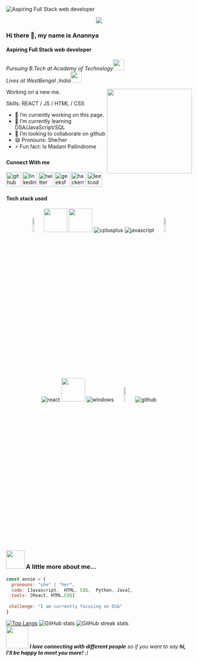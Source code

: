 ![Aspiring Full Stack web developer](https://cdn.videoplasty.com/animation/chill-coding-programming-lo-fi-animation-stock-animation-21874-1024x576.jpg)
<p align="center"><img src="https://i.imgur.com/A6bWGFl.gif"/></p>

###  Hi there 👋, my name is Anannya

#### **Aspiring Full Stack web developer**
<p><em>Pursuing B.Tech at Academy of Technology<img src="https://media.giphy.com/media/fYSnHlufseco8Fh93Z/giphy.gif" width="30"></br>Lives at WestBengal ,India<img src="https://media.giphy.com/media/WUlplcMpOCEmTGBtBW/giphy.gif" width="30"> 
</em></p>

Working on a new me.
  <img align='right' src="https://media.giphy.com/media/ieyl9zmCjO4b4t6qoY/giphy.gif" width="230">

Skills:  REACT / JS / HTML / CSS

- 🔭 I’m currently working on this page. 
- 🌱 I’m currently learning DSA/JavaScript/SQL 
- 👯 I’m looking to collaborate on github 
- 😄 Pronouns: She/her 
- ⚡ Fun fact: Is Madam Pallindrome
#### Connect With me

[<img src='https://cdn.jsdelivr.net/npm/simple-icons@3.0.1/icons/github.svg' alt='github' height='40'>](https://github.com/anannya07)  [<img src='https://cdn.jsdelivr.net/npm/simple-icons@3.0.1/icons/linkedin.svg' alt='linkedin' height='40'>](https://www.linkedin.com/in/anannya-guchait-14447b220/)  [<img src='https://cdn.jsdelivr.net/npm/simple-icons@3.0.1/icons/twitter.svg' alt='twitter' height='40'>](https://twitter.com/Anannya656648)  [<img src='https://cdn.jsdelivr.net/npm/simple-icons@3.0.1/icons/geeksforgeeks.svg' alt='geeksforgeeks' height='40'>](https://auth.geeksforgeeks.org/user/anannyagux72k)  [<img src='https://cdn.jsdelivr.net/npm/simple-icons@3.0.1/icons/hackerrank.svg' alt='hackerrank' height='40'>](https://www.hackerrank.com/anannyaguchait72)  [<img src='https://cdn.jsdelivr.net/npm/simple-icons@3.0.1/icons/leetcode.svg' alt='leetcode' height='40'>](https://leetcode.com/anannyaguchait72/)  

#### Tech stack used
<p align="center">
<code><img width="10%" src="https://www.vectorlogo.zone/logos/python/python-ar21.svg"></code>
        <img height="64px" src="https://cdn.svgporn.com/logos/css-3.svg">
        <img height="64px" src="https://cdn.svgporn.com/logos/html-5.svg">
<img src="https://img.shields.io/badge/C++-4B0082.svg?style=for-the-badge&logo=c%2B%2B&logoColor=4B0082&labelColor=ffffff" alt="cplusplus">
<img src="https://img.shields.io/badge/JS-f5f542.svg?style=for-the-badge&logo=javascript&logoColor=f5f542&labelColor=ffffff" alt="javascript">
<code><img width="10%" src="https://www.vectorlogo.zone/logos/java/java-ar21.svg"></code>
</p><br>
<p align="center">					    
<img src="https://img.shields.io/badge/react-61DAFB.svg?style=for-the-badge&logo=react&logoColor=61DAFB&labelColor=ffffff" alt="react">
        <img height="64px" src="https://cdn.svgporn.com/logos/visual-studio-code.svg">
<img src="https://img.shields.io/badge/windows-3795fa.svg?style=for-the-badge&logo=windows&logoColor=3795fa&labelColor=ffffff" alt="windows">
<code><img width="10%" src="https://www.vectorlogo.zone/logos/git-scm/git-scm-ar21.svg"></code>
<img src="https://img.shields.io/badge/github-black.svg?style=for-the-badge&logo=github&logoColor=black&labelColor=ffffff" alt="github">

</p><br>


### <img src="https://media.giphy.com/media/VgCDAzcKvsR6OM0uWg/giphy.gif" width="50"> A little more about me...  

```javascript
const annie = {
  pronouns: "she" | "her",
  code: [Javascript,  HTML, CSS,  Python, Java],
  tools: [React, HTML,CSS]
 
 challenge: "I am currently focusing on DSA"
}
```


[![Top Langs](https://github-readme-stats.vercel.app/api/top-langs/?username=anannya07)](https://github.com/anuraghazra/github-readme-stats)
  ![GitHub stats](https://github-readme-stats.vercel.app/api?username=anannya07&show_icons=true)   ![GitHub streak stats](https://streak-stats.demolab.com/?user=anannya07)  
<img src="https://media.giphy.com/media/LnQjpWaON8nhr21vNW/giphy.gif" width="60"> <em><b>I love connecting with different people</b> so if you want to say <b>hi, I'll be happy to meet you more!</b> :)</em>






